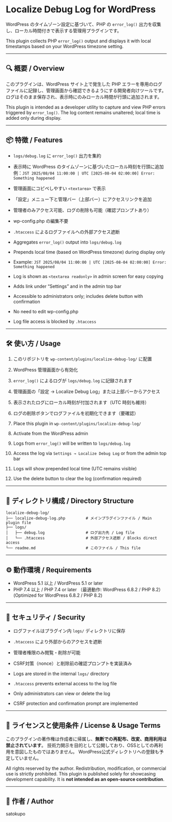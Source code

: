 # Localize Debug Log for WordPress

WordPress のタイムゾーン設定に基づいて、PHP の `error_log()` 出力を収集し、ローカル時間付きで表示する管理用プラグインです。

This plugin collects PHP `error_log()` output and displays it with local timestamps based on your WordPress timezone setting.

---

## 🔍 概要 / Overview

このプラグインは、WordPress サイト上で発生した PHP エラーを専用のログファイルに記録し、管理画面から確認できるようにする開発者向けツールです。ログはそのまま保存され、表示時にのみローカル時間が行頭に追加されます。

This plugin is intended as a developer utility to capture and view PHP errors triggered by `error_log()`. The log content remains unaltered; local time is added only during display.

---

## 📦 特徴 / Features

- `logs/debug.log` に `error_log()` 出力を集約
- 表示時に WordPress のタイムゾーンに基づいたローカル時刻を行頭に追加
  例：`JST 2025/08/04 11:00:00 | UTC [2025-08-04 02:00:00] Error: Something happened`
- 管理画面にコピペしやすい `<textarea>` で表示
- 「設定」メニュー下と管理バー（上部バー）にアクセスリンクを追加
- 管理者のみアクセス可能、ログの削除も可能（確認プロンプトあり）
- wp-config.php の編集不要
- `.htaccess` によるログファイルへの外部アクセス遮断

- Aggregates `error_log()` output into `logs/debug.log`
- Prepends local time (based on WordPress timezone) during display only
- Example:
  `JST 2025/08/04 11:00:00 | UTC [2025-08-04 02:00:00] Error: Something happened`
- Log is shown as `<textarea readonly>` in admin screen for easy copying
- Adds link under “Settings” and in the admin top bar
- Accessible to administrators only; includes delete button with confirmation
- No need to edit wp-config.php
- Log file access is blocked by `.htaccess`

---

## 🛠 使い方 / Usage

1. このリポジトリを `wp-content/plugins/localize-debug-log/` に配置
2. WordPress 管理画面から有効化
3. `error_log()` によるログが `logs/debug.log` に記録されます
4. 管理画面の「設定 → Localize Debug Log」または上部バーからアクセス
5. 表示されたログにローカル時刻が付加されます（UTC 時刻も維持）
6. ログの削除ボタンでログファイルを初期化できます（要確認）

1. Place this plugin in `wp-content/plugins/localize-debug-log/`
2. Activate from the WordPress admin
3. Logs from `error_log()` will be written to `logs/debug.log`
4. Access the log via `Settings → Localize Debug Log` or from the admin top bar
5. Logs will show prepended local time (UTC remains visible)
6. Use the delete button to clear the log (confirmation required)

---

## 📁 ディレクトリ構成 / Directory Structure

```
localize-debug-log/
├── localize-debug-log.php         # メインプラグインファイル / Main plugin file
├── logs/
│   ├── debug.log                  # ログ出力先 / Log file
│   └── .htaccess                  # 外部アクセス遮断 / Blocks direct access
└── readme.md                      # このファイル / This file
```

---

## ⚙️ 動作環境 / Requirements

- WordPress 5.1 以上 / WordPress 5.1 or later
- PHP 7.4 以上 / PHP 7.4 or later
  （最適動作: WordPress 6.8.2 / PHP 8.2）
  (Optimized for WordPress 6.8.2 / PHP 8.2)

---

## 🔐 セキュリティ / Security

- ログファイルはプラグイン内 `logs/` ディレクトリに保存
- `.htaccess` により外部からのアクセスを遮断
- 管理者権限のみ閲覧・削除が可能
- CSRF対策（nonce）と削除前の確認プロンプトを実装済み

- Logs are stored in the internal `logs/` directory
- `.htaccess` prevents external access to the log file
- Only administrators can view or delete the log
- CSRF protection and confirmation prompt are implemented

---

## 🚫 ライセンスと使用条件 / License & Usage Terms

このプラグインの著作権は作成者に帰属し、**無断での再配布、改変、商用利用は禁止されています**。
技術力開示を目的として公開しており、OSSとしての再利用を意図したものではありません。
WordPress公式ディレクトリへの登録も予定していません。

All rights reserved by the author.
Redistribution, modification, or commercial use is strictly prohibited.
This plugin is published solely for showcasing development capability.
It is **not intended as an open-source contribution**.

---

## 👤 作者 / Author

satokupo
